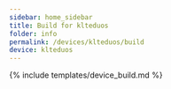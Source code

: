 ```yaml
---
sidebar: home_sidebar
title: Build for klteduos
folder: info
permalink: /devices/klteduos/build
device: klteduos
---
```

{% include templates/device_build.md %}

